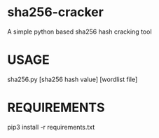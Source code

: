 # sha256-cracker
A simple python based sha256 hash cracking tool

# USAGE
sha256.py [sha256 hash value] [wordlist file]

# REQUIREMENTS
pip3 install -r requirements.txt
